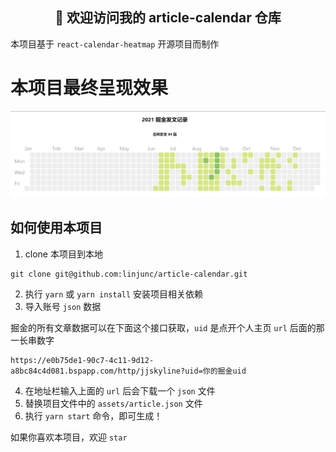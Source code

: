 <h2 align="center">👋 欢迎访问我的 article-calendar 仓库</h2>

本项目基于 `react-calendar-heatmap` 开源项目而制作
# 本项目最终呈现效果

![小丞同学](./src/assets/test.png)

## 如何使用本项目

1. clone 本项目到本地

```shell
git clone git@github.com:linjunc/article-calendar.git
```

2. 执行 `yarn` 或 `yarn install` 安装项目相关依赖
3. 导入账号 `json` 数据

掘金的所有文章数据可以在下面这个接口获取，`uid` 是点开个人主页 `url` 后面的那一长串数字

```shell
https://e0b75de1-90c7-4c11-9d12-a8bc84c4d081.bspapp.com/http/jjskyline?uid=你的掘金uid
```

4. 在地址栏输入上面的 `url` 后会下载一个 `json` 文件
5. 替换项目文件中的 `assets/article.json` 文件
6. 执行 `yarn start` 命令，即可生成！

如果你喜欢本项目，欢迎 `star`

